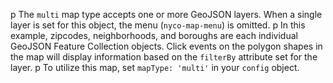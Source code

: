p The <code>multi</code> map type accepts one or more GeoJSON layers. When a single layer is set for this object, the menu (<code>nyco-map-menu</code>) is omitted.
p In this example, zipcodes, neighborhoods, and boroughs are each individual GeoJSON Feature Collection objects. Click events on the polygon shapes in the map will display information based on the <code>filterBy</code> attribute set for the layer.
p To utilize this map, set <code>mapType: 'multi'</code> in your <code>config</code> object.